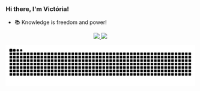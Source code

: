 ### Hi there, I'm Victória!

- 📚 Knowledge is freedom and power!

<div align="center">
  <a href="https://github.com/vmc13">
  <img height="150em" src="https://github-readme-stats.vercel.app/api?username=vmc13&show_icons=true&theme=tokyonight&include_all_commits=true&count_private=true"/>
  <img height="150em" src="https://github-readme-stats.vercel.app/api/top-langs/?username=vmc13&layout=compact&langs_count=7&theme=tokyonight"/>
</div>

  ![Snake animation](https://github.com/vmc13/vmc13/blob/output/github-contribution-grid-snake.svg)

